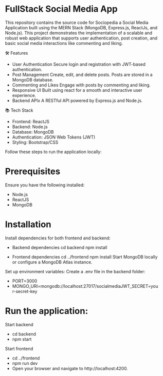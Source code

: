 # FullStack Social Media App

This repository contains the source code for Sociopedia a Social Media Application built using the MERN Stack (MongoDB, Express.js, ReactJs, and Node.js). This project demonstrates the implementation of a scalable and robust web application that supports user authentication, post creation, and basic social media interactions like commenting and liking.

🛠 Features

- User Authentication
  Secure login and registration with JWT-based authentication.
- Post Management
  Create, edit, and delete posts. Posts are stored in a MongoDB database.
- Commenting and Likes
  Engage with posts by commenting and liking.
- Responsive UI
  Built using react for a smooth and interactive user experience.
- Backend APIx
  A RESTful API powered by Express.js and Node.js.

📚 Tech Stack

- Frontend: ReactJS
- Backend: Node.js
- Database: MongoDB
- Authentication: JSON Web Tokens (JWT)
- Styling: Bootstrap/CSS

Follow these steps to run the application locally:

# Prerequisites

Ensure you have the following installed:

- Node.js
- ReactJS
- MongoDB

# Installation

Install dependencies for both frontend and backend: 
  - Backend dependencies
    cd backend
    npm install

  - Frontend dependencies
    cd ../frontend
    npm install
Start MongoDB locally or configure a MongoDB Atlas instance.

Set up environment variables:
Create a .env file in the backend folder:
- PORT=3000
- MONGO_URI=mongodb://localhost:27017/socialmediaJWT_SECRET=your-secret-key

# Run the application:

Start backend
- cd backend
- npm start

Start frontend
- cd ../frontend
- npm run dev
- Open your browser and navigate to http://localhost:4200.
